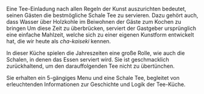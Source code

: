Eine Tee-Einladung nach allen Regeln der Kunst auszurichten bedeutet, seinen Gästen die bestmögliche Schale Tee zu servieren. Dazu gehört auch, dass Wasser über Holzkohle im Beiwohnen der Gäste zum Kochen zu bringen Um diese Zeit zu überbrücken, serviert der Gastgeber ursprünglich eine einfache Mahlzeit, welche sich zu einer eigenen Kunstform entwickelt hat, die wir heute als *cha-kaiseki* kennen.

In dieser Küche spielen die Jahreszeiten eine große Rolle, wie auch die Schalen, in denen das Essen serviert wird. Sie ist geschmacklich zurückhaltend, um den darauffolgenden Tee nicht zu übertünchen.

Sie erhalten ein 5-gängiges Menu und eine Schale Tee, begleitet von erleuchtenden Informationen zur Geschichte und Logik der Tee-Küche.
